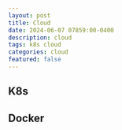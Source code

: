 ```yaml
---
layout: post
title: Cloud
date: 2024-06-07 07859:00-0400
description: cloud
tags: k8s cloud   
categories: cloud
featured: false
---
```




## K8s
<!-- - [Install k8s with 3 ubuntu nodes](./blogs/install_k8s.md) -->


## Docker


